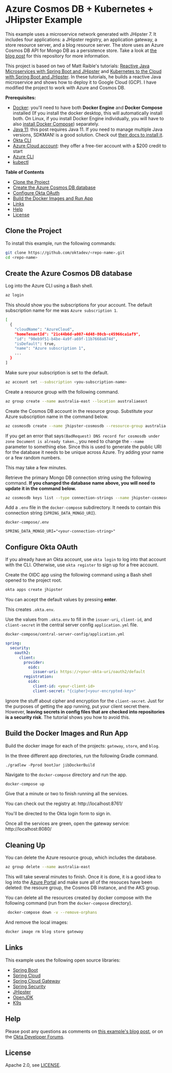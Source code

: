 # Azure Cosmos DB + Kubernetes + JHipster Example

This example uses a microservice network generated with JHipster 7. It includes four applications: a JHipster registry, an application gateway, a store resource server, and a blog resource server. The store uses an Azure Cosmos DB API for Mongo DB as a persistence store. Take a look at [the blog post]() for this repository for more information.

This project is based on two of Matt Raible's tutorials: [Reactive Java Microservices with Spring Boot and JHipster](https://developer.okta.com/blog/2021/01/20/reactive-java-microservices) and [Kubernetes to the Cloud with Spring Boot and JHipster](https://developer.okta.com/blog/2021/06/01/kubernetes-spring-boot-jhipster). In these tutorials, he builds a reactive Java microservice and shows how to deploy it to Google Cloud (GCP). I have modified the project to work with Azure and Cosmos DB.

**Prerequisites:**

- [Docker](https://docs.docker.com/get-docker/): you'll need to have both **Docker Engine** and **Docker Compose** installed (If you install the docker desktop, this will automatically install both. On Linux, if you install Docker Engine individually, you will have to also [install Docker Compose](https://docs.docker.com/compose/install/)) separately.
- [Java 11](https://adoptopenjdk.net/): this post requires Java 11. If you need to manage multiple Java versions, SDKMAN! is a good solution. Check out [their docs to install it](https://sdkman.io/installit).
- [Okta CLI](https://cli.okta.com/manual/#installation)
- [Azure Cloud account](https://azure.microsoft.com/en-us/free/): they offer a free-tier account with a $200 credit to start
- [Azure CLI](https://docs.microsoft.com/en-us/cli/azure/install-azure-cli)
- [kubectl](https://kubernetes.io/docs/tasks/tools/)

**Table of Contents**

* [Clone the Project](#clone-the-project)
* [Create the Azure Cosmos DB database](#create-the-azure-cosmos-db-database)
* [Configure Okta OAuth](#configure-okta-oath)
* [Build the Docker Images and Run App](build-the-docker-images-and-run-app)
* [Links](#links)
* [Help](#help)
* [License](#license)

## Clone the Project

To install this example, run the following commands:

```bash
git clone https://github.com/oktadev/<repo-name>.git
cd <repo-name>
```

## Create the Azure Cosmos DB database

Log into the Azure CLI using a Bash shell. 

```bash
az login
```

This should show you the subscriptions for your account. The default subscription name for me was `Azure subscription 1`.

```bash
[
  {
    "cloudName": "AzureCloud",
    "homeTenantId": "21c44b6d-a007-4d48-80cb-c45966ca1af9",
    "id": "90eb9f51-b4be-4a9f-a69f-11b7668a874d",
    "isDefault": true,
    "name": "Azure subscription 1",
    ...
  }
]
```

Make sure your subscription is set to the default.

```bash
az account set --subscription <you-subscription-name>
```

Create a resource group with the following command.

```bash
az group create --name australia-east --location australiaeast
```

Create the Cosmos DB account in the resource group. Substitute your Azure subscription name in the command below.

```bash
az cosmosdb create --name jhipster-cosmosdb --resource-group australia-east --kind MongoDB --subscription <you-subscription-name> --enable-free-tier true --enable-public-network true
```

If you get an error that says`(BadRequest) DNS record for cosmosdb under zone Document is already taken.`, you need to change the `--name` parameter to something else. Since this is used to generate the public URI for the database it needs to be unique across Azure. Try adding your name or a few random numbers.

This may take a few minutes.

Retrieve the primary Mongo DB connection string using the following command. **If you changed the database name above, you will need to update it in the command below.**

```bash
az cosmosdb keys list --type connection-strings --name jhipster-cosmosdb --resource-group australia-east
```

Add a `.env` file in the `docker-compose` subdirectory. It needs to contain this connection string (`SPRING_DATA_MONGO_URI`).

`docker-compose/.env`

```env
SPRING_DATA_MONGO_URI="<your-connection-string>"
```

## Configure Okta OAuth

If you already have an Okta account, use `okta login` to log into that account with the CLI. Otherwise, use `okta register` to sign up for a free account. 

Create the OIDC app using the following command using a Bash shell opened to the project root.

```bash
okta apps create jhipster
```

You can accept the default values by pressing **enter**. 

This creates `.okta.env`. 

Use the values from `.okta.env` to fill in the `issuer-uri`, `client-id`, and `client-secret` in the central server config `application.yml` file.

`docker-compose/central-server-config/application.yml`

```yaml
spring:
  security:
    oauth2:
      client:
        provider:
          oidc:
            issuer-uri: https://<your-okta-uri/oauth2/default
        registration:
          oidc:
            client-id: <your-client-id>
            client-secret: "{cipher}<your-encrypted-key>"
```

Ignore the stuff about cipher and encryption for the `client-secret`. Just for the purposes of getting the app running, put your client secret there. However, **leaving secrets in config files that are checked into repositories is a security risk**. The tutorial shows you how to avoid this. 

## Build the Docker Images and Run App

Build the docker image for each of the projects: `gateway`, `store`, and `blog`.

 In the three different app directories, run the following Gradle command.

```
./gradlew -Pprod bootJar jibDockerBuild
```

Navigate to the `docker-compose` directory and run the app.

```bash
docker-compose up
```

Give that a minute or two to finish running all the services.

You can check out the registry at:  http://localhost:8761/

You'll be directed to the Okta login form to sign in.

Once all the services are green, open the gateway service: http://localhost:8080/

## Cleaning Up

You can delete the Azure resource group, which includes the database.

```bash
az group delete --name australia-east
```
This will take several minutes to finish. Once it is done, it is a good idea to log into the [Azure Portal](https://portal.azure.com) and make sure all of the resouces have been deleted: the resoure group, the Cosmos DB instance, and the AKS group.

You can delete all the resources created by docker compose with the following command (run from the `docker-compose` directory).

```bash
 docker-compose down -v --remove-orphans
```

And remove the local images:

```bash
docker image rm blog store gateway
```

## Links

This example uses the following open source libraries:

* [Spring Boot](https://spring.io/projects/spring-boot)
* [Spring Cloud](https://spring.io/projects/spring-cloud)
* [Spring Cloud Gateway](https://spring.io/projects/spring-cloud-gateway)
* [Spring Security](https://spring.io/projects/spring-security)
* [JHipster](https://www.jhipster.tech)
* [OpenJDK](https://openjdk.java.net/)
* [K9s](https://k9scli.io/)

## Help

Please post any questions as comments on [this example's blog post][blog], or on the [Okta Developer Forums](https://devforum.okta.com/).

## License

Apache 2.0, see [LICENSE](LICENSE).

[blog]: https://developer.okta.com/blog/2021/06/01/kubernetes-spring-boot-jhipster
